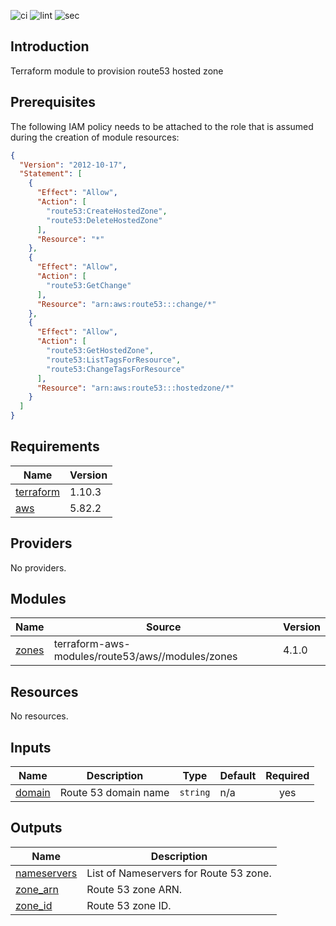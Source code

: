 ![ci](https://github.com/LogisticsPet/terraform-aws-route53/actions/workflows/ci.yml/badge.svg?branch=main)
![lint](https://github.com/LogisticsPet/terraform-aws-route53/actions/workflows/lint.yml/badge.svg?branch=main)
![sec](https://github.com/LogisticsPet/terraform-aws-route53/actions/workflows/tfsec.yml/badge.svg?branch=main)

## Introduction
Terraform module to provision route53 hosted zone 

<!-- BEGIN_TF_DOCS -->


## Prerequisites

The following IAM policy needs to be attached to the role that is assumed during the creation of module resources:

```json
{
  "Version": "2012-10-17",
  "Statement": [
    {
      "Effect": "Allow",
      "Action": [
        "route53:CreateHostedZone",
        "route53:DeleteHostedZone"
      ],
      "Resource": "*"
    },
    {
      "Effect": "Allow",
      "Action": [
        "route53:GetChange"
      ],
      "Resource": "arn:aws:route53:::change/*"
    },
    {
      "Effect": "Allow",
      "Action": [
        "route53:GetHostedZone",
        "route53:ListTagsForResource",
        "route53:ChangeTagsForResource"
      ],
      "Resource": "arn:aws:route53:::hostedzone/*"
    }
  ]
}
```

## Requirements

| Name | Version |
|------|---------|
| <a name="requirement_terraform"></a> [terraform](#requirement\_terraform) | 1.10.3 |
| <a name="requirement_aws"></a> [aws](#requirement\_aws) | 5.82.2 |
## Providers

No providers.
## Modules

| Name | Source | Version |
|------|--------|---------|
| <a name="module_zones"></a> [zones](#module\_zones) | terraform-aws-modules/route53/aws//modules/zones | 4.1.0 |
## Resources

No resources.
## Inputs

| Name | Description | Type | Default | Required |
|------|-------------|------|---------|:--------:|
| <a name="input_domain"></a> [domain](#input\_domain) | Route 53 domain name | `string` | n/a | yes |
## Outputs

| Name | Description |
|------|-------------|
| <a name="output_nameservers"></a> [nameservers](#output\_nameservers) | List of Nameservers for Route 53 zone. |
| <a name="output_zone_arn"></a> [zone\_arn](#output\_zone\_arn) | Route 53 zone ARN. |
| <a name="output_zone_id"></a> [zone\_id](#output\_zone\_id) | Route 53 zone ID. |
<!-- END_TF_DOCS -->
